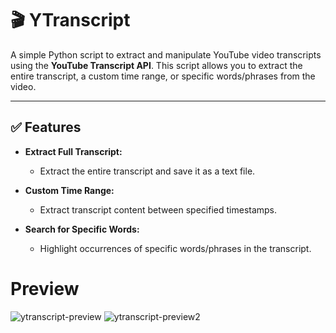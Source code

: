 
# 🎬 YTranscript

A simple Python script to extract and manipulate YouTube video transcripts using the **YouTube Transcript API**. This script allows you to extract the entire transcript, a custom time range, or specific words/phrases from the video.

---

## ✅ **Features**

- **Extract Full Transcript:**
  - Extract the entire transcript and save it as a text file.

- **Custom Time Range:**
  - Extract transcript content between specified timestamps.

- **Search for Specific Words:**
  - Highlight occurrences of specific words/phrases in the transcript.

# Preview

![ytranscript-preview](https://user-images.githubusercontent.com/48402736/227196714-89d0c0de-832f-41ad-8d74-f6acb37379fc.png)
![ytranscript-preview2](https://user-images.githubusercontent.com/48402736/227197921-43eb96fa-d0e5-48f4-a508-016b06d8713f.png)
